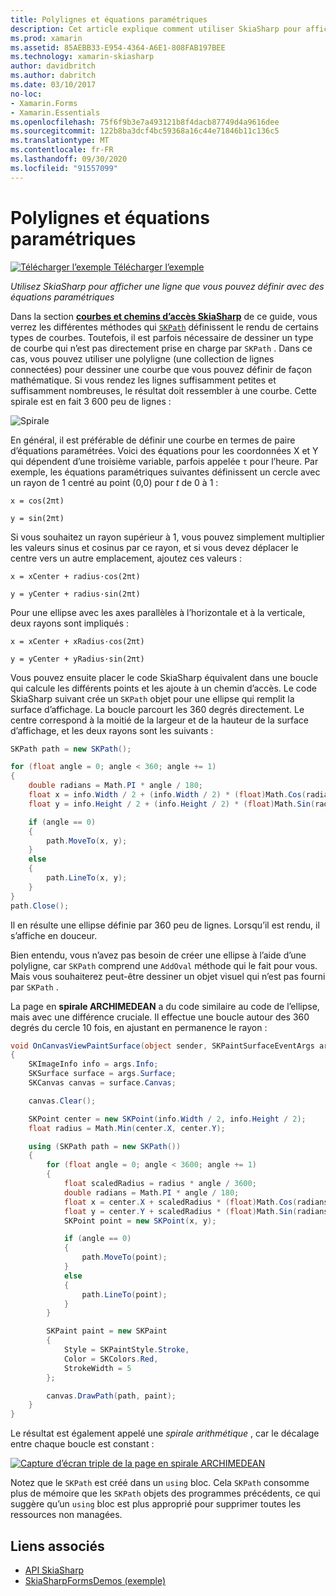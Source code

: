 ```yaml
---
title: Polylignes et équations paramétriques
description: Cet article explique comment utiliser SkiaSharp pour afficher une ligne que vous pouvez définir avec des équations paramétriques et illustre cela avec un exemple de code.
ms.prod: xamarin
ms.assetid: 85AEBB33-E954-4364-A6E1-808FAB197BEE
ms.technology: xamarin-skiasharp
author: davidbritch
ms.author: dabritch
ms.date: 03/10/2017
no-loc:
- Xamarin.Forms
- Xamarin.Essentials
ms.openlocfilehash: 75f6f9b3e7a493121b8f4dacb87749d4a9616dee
ms.sourcegitcommit: 122b8ba3dcf4bc59368a16c44e71846b11c136c5
ms.translationtype: MT
ms.contentlocale: fr-FR
ms.lasthandoff: 09/30/2020
ms.locfileid: "91557099"
---
```

# <a name="polylines-and-parametric-equations"></a>Polylignes et équations paramétriques

[![Télécharger l’exemple](~/media/shared/download.png) Télécharger l’exemple](https://docs.microsoft.com/samples/xamarin/xamarin-forms-samples/skiasharpforms-demos)

_Utilisez SkiaSharp pour afficher une ligne que vous pouvez définir avec des équations paramétriques_

Dans la section [**courbes et chemins d’accès SkiaSharp**](../curves/index.md) de ce guide, vous verrez les différentes méthodes qui [`SKPath`](xref:SkiaSharp.SKPath) définissent le rendu de certains types de courbes. Toutefois, il est parfois nécessaire de dessiner un type de courbe qui n’est pas directement prise en charge par `SKPath` . Dans ce cas, vous pouvez utiliser une polyligne (une collection de lignes connectées) pour dessiner une courbe que vous pouvez définir de façon mathématique. Si vous rendez les lignes suffisamment petites et suffisamment nombreuses, le résultat doit ressembler à une courbe. Cette spirale est en fait 3 600 peu de lignes :

![Spirale](polylines-images/spiralexample.png)

En général, il est préférable de définir une courbe en termes de paire d’équations paramétrées. Voici des équations pour les coordonnées X et Y qui dépendent d’une troisième variable, parfois appelée `t` pour l’heure. Par exemple, les équations paramétriques suivantes définissent un cercle avec un rayon de 1 centré au point (0,0) pour *t* de 0 à 1 :

`x = cos(2πt)`

`y = sin(2πt)`

 Si vous souhaitez un rayon supérieur à 1, vous pouvez simplement multiplier les valeurs sinus et cosinus par ce rayon, et si vous devez déplacer le centre vers un autre emplacement, ajoutez ces valeurs :

`x = xCenter + radius·cos(2πt)`

`y = yCenter + radius·sin(2πt)`

Pour une ellipse avec les axes parallèles à l’horizontale et à la verticale, deux rayons sont impliqués :

`x = xCenter + xRadius·cos(2πt)`

`y = yCenter + yRadius·sin(2πt)`

Vous pouvez ensuite placer le code SkiaSharp équivalent dans une boucle qui calcule les différents points et les ajoute à un chemin d’accès. Le code SkiaSharp suivant crée un `SKPath` objet pour une ellipse qui remplit la surface d’affichage. La boucle parcourt les 360 degrés directement. Le centre correspond à la moitié de la largeur et de la hauteur de la surface d’affichage, et les deux rayons sont les suivants :

```csharp
SKPath path = new SKPath();

for (float angle = 0; angle < 360; angle += 1)
{
    double radians = Math.PI * angle / 180;
    float x = info.Width / 2 + (info.Width / 2) * (float)Math.Cos(radians);
    float y = info.Height / 2 + (info.Height / 2) * (float)Math.Sin(radians);

    if (angle == 0)
    {
        path.MoveTo(x, y);
    }
    else
    {
        path.LineTo(x, y);
    }
}
path.Close();
```

Il en résulte une ellipse définie par 360 peu de lignes. Lorsqu’il est rendu, il s’affiche en douceur.

Bien entendu, vous n’avez pas besoin de créer une ellipse à l’aide d’une polyligne, car `SKPath` comprend une `AddOval` méthode qui le fait pour vous. Mais vous souhaiterez peut-être dessiner un objet visuel qui n’est pas fourni par `SKPath` .

La page en **spirale ARCHIMEDEAN** a du code similaire au code de l’ellipse, mais avec une différence cruciale. Il effectue une boucle autour des 360 degrés du cercle 10 fois, en ajustant en permanence le rayon :

```csharp
void OnCanvasViewPaintSurface(object sender, SKPaintSurfaceEventArgs args)
{
    SKImageInfo info = args.Info;
    SKSurface surface = args.Surface;
    SKCanvas canvas = surface.Canvas;

    canvas.Clear();

    SKPoint center = new SKPoint(info.Width / 2, info.Height / 2);
    float radius = Math.Min(center.X, center.Y);

    using (SKPath path = new SKPath())
    {
        for (float angle = 0; angle < 3600; angle += 1)
        {
            float scaledRadius = radius * angle / 3600;
            double radians = Math.PI * angle / 180;
            float x = center.X + scaledRadius * (float)Math.Cos(radians);
            float y = center.Y + scaledRadius * (float)Math.Sin(radians);
            SKPoint point = new SKPoint(x, y);

            if (angle == 0)
            {
                path.MoveTo(point);
            }
            else
            {
                path.LineTo(point);
            }
        }

        SKPaint paint = new SKPaint
        {
            Style = SKPaintStyle.Stroke,
            Color = SKColors.Red,
            StrokeWidth = 5
        };

        canvas.DrawPath(path, paint);
    }
}
```

Le résultat est également appelé une *spirale arithmétique* , car le décalage entre chaque boucle est constant :

[![Capture d’écran triple de la page en spirale ARCHIMEDEAN](polylines-images/archimedeanspiral-small.png)](polylines-images/archimedeanspiral-large.png#lightbox "Capture d’écran triple de la page en spirale ARCHIMEDEAN")

Notez que le `SKPath` est créé dans un `using` bloc. Cela `SKPath` consomme plus de mémoire que les `SKPath` objets des programmes précédents, ce qui suggère qu’un `using` bloc est plus approprié pour supprimer toutes les ressources non managées.

## <a name="related-links"></a>Liens associés

- [API SkiaSharp](/dotnet/api/skiasharp)
- [SkiaSharpFormsDemos (exemple)](/samples/xamarin/xamarin-forms-samples/skiasharpforms-demos)